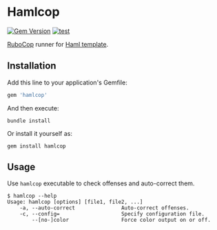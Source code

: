 # Hamlcop

[![Gem Version](https://badge.fury.io/rb/hamlcop.svg)](https://rubygems.org/gems/hamlcop)
[![test](https://github.com/r7kamura/hamlcop/actions/workflows/test.yml/badge.svg)](https://github.com/r7kamura/hamlcop/actions/workflows/test.yml)

[RuboCop](https://github.com/rubocop/rubocop) runner for [Haml template](https://github.com/haml/haml).

## Installation

Add this line to your application's Gemfile:

```ruby
gem 'hamlcop'
```

And then execute:

```
bundle install
```

Or install it yourself as:

```
gem install hamlcop
```

## Usage

Use `hamlcop` executable to check offenses and auto-correct them.

```console
$ hamlcop --help
Usage: hamlcop [options] [file1, file2, ...]
    -a, --auto-correct               Auto-correct offenses.
    -c, --config=                    Specify configuration file.
        --[no-]color                 Force color output on or off.
```
